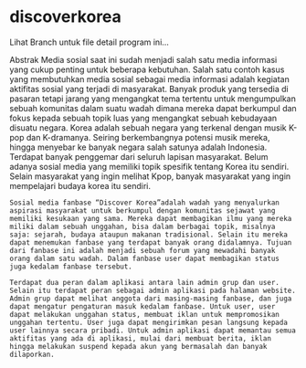 # discoverkorea

Lihat Branch untuk file detail program ini...

Abstrak
Media sosial saat ini sudah menjadi salah satu media informasi yang cukup penting untuk beberapa kebutuhan. Salah satu contoh kasus yang membutuhkan media sosial sebagai media informasi adalah kegiatan aktifitas sosial yang terjadi di masyarakat. Banyak produk yang tersedia di pasaran tetapi jarang yang mengangkat tema tertentu untuk mengumpulkan sebuah komunitas dalam suatu wadah dimana mereka dapat berkumpul dan fokus kepada sebuah topik luas yang mengangkat sebuah kebudayaan disuatu negara. Korea adalah sebuah negara yang terkenal dengan musik K-pop dan K-dramanya. Seiring berkembangnya potensi musik mereka, hingga menyebar ke banyak negara salah satunya adalah Indonesia. Terdapat banyak penggemar dari seluruh lapisan masyarakat. Belum adanya sosial media yang memiliki topik spesifik tentang Korea itu sendiri. Selain masyarakat yang ingin melihat Kpop, banyak masyarakat yang ingin mempelajari budaya korea itu sendiri. 

	Sosial media fanbase “Discover Korea”adalah wadah yang menyalurkan aspirasi masyarakat untuk berkumpul dengan komunitas sejawat yang memiliki kesukaan yang sama. Mereka dapat membagikan ilmu yang mereka miliki dalam sebuah unggahan, bisa dalam berbagai topik, misalnya saja: sejarah, budaya ataupun makanan tradisional. Selain itu mereka dapat menemukan fanbase yang terdapat banyak orang didalamnya. Tujuan dari fanbase ini adalah menjadi sebuah forum yang mewadahi banyak orang dalam satu wadah. Dalam fanbase user dapat membagikan status juga kedalam fanbase tersebut.

	Terdapat dua peran dalam aplikasi antara lain admin grup dan user. Selain itu terdapat peran sebagai admin aplikasi pada halaman website. Admin grup dapat melihat anggota dari masing-masing fanbase, dan juga dapat mengatur pengaturan masuk kedalam fanbase. Untuk user, user dapat melakukan unggahan status, membuat iklan untuk mempromosikan unggahan tertentu. User juga dapat mengirimkan pesan langsung kepada user lainnya secara pribadi. Untuk admin aplikasi dapat memantau semua aktifitas yang ada di aplikasi, mulai dari membuat berita, iklan hingga melakukan suspend kepada akun yang bermasalah dan banyak dilaporkan.

